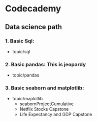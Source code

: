 # Codecademy 
## Data science path
### 1. Basic Sql:
* topic/sql
### 2. Basic pandas: This is jeopardy
* topic/pandas
### 3. Basic seaborn and matplotlib:
* topic/maplotlib
    - seabornProjectCumulative
    - Netflix Stocks Capstone
    - Life Expectancy and GDP Capstone
